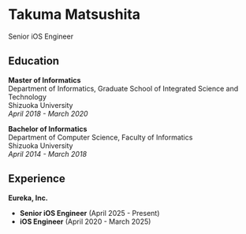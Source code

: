 # Takuma Matsushita
Senior iOS Engineer

## Education
**Master of Informatics**  
Department of Informatics, Graduate School of Integrated Science and Technology  
Shizuoka University  
*April 2018 - March 2020*

**Bachelor of Informatics**  
Department of Computer Science, Faculty of Informatics  
Shizuoka University  
*April 2014 - March 2018*

## Experience
**Eureka, Inc.**  
- **Senior iOS Engineer** (April 2025 - Present)
- **iOS Engineer** (April 2020 - March 2025)
